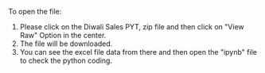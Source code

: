 To open the file:

1. Please click on the Diwali Sales PYT, zip file and then click on "View Raw" Option in the center.    
2. The file will be downloaded.    
3. You can see the excel file data from there and then open the "ipynb" file to check the python coding.
